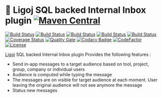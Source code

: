 # :link: Ligoj SQL backed Internal Inbox plugin [![Maven Central](https://maven-badges.herokuapp.com/maven-central/org.ligoj.plugin/plugin-inbox-sql/badge.svg)](https://maven-badges.herokuapp.com/maven-central/org.ligoj.plugin/plugin-inbox-sql)

[![Build Status](https://travis-ci.org/ligoj/plugin-inbox-sql.svg?branch=master)](https://travis-ci.org/ligoj/plugin-inbox-sql)
[![Build Status](https://circleci.com/gh/ligoj/plugin-inbox-sql.svg?style=svg)](https://circleci.com/gh/ligoj/plugin-inbox-sql)
[![Build Status](https://codeship.com/projects/e4428330-09b5-0135-3ff1-6a5539e5927f/status?branch=master)](https://codeship.com/projects/214653)
[![Build Status](https://semaphoreci.com/api/v1/ligoj/plugin-inbox-sql/branches/master/shields_badge.svg)](https://semaphoreci.com/ligoj/plugin-inbox-sql)
[![Build Status](https://ci.appveyor.com/api/projects/status/h5dfqncg9kimntu2/branch/master?svg=true)](https://ci.appveyor.com/project/ligoj/plugin-inbox-sql/branch/master)
[![Coverage Status](https://coveralls.io/repos/github/ligoj/plugin-inbox-sql/badge.svg?branch=master)](https://coveralls.io/github/ligoj/plugin-inbox-sql?branch=master)
[![Quality Gate](https://sonarcloud.io/api/badges/gate?key=org.ligoj.plugin:plugin-inbox-sql)](https://sonarcloud.io/dashboard/index/org.ligoj.plugin:plugin-inbox-sql)
[![Codacy Badge](https://api.codacy.com/project/badge/Grade/9dc309e27e284411bac3a525cfe1c307)](https://www.codacy.com/app/ligoj/plugin-inbox-sql?utm_source=github.com&amp;utm_medium=referral&amp;utm_content=ligoj/plugin-inbox-sql&amp;utm_campaign=Badge_Grade)
[![CodeFactor](https://www.codefactor.io/repository/github/ligoj/plugin-inbox-sql/badge)](https://www.codefactor.io/repository/github/ligoj/plugin-inbox-sql)
[![License](http://img.shields.io/:license-mit-blue.svg)](http://gus.mit-license.org/)

[Ligoj](https://github.com/ligoj/ligoj) SQL backed Internal Inbox plugin
Provides the following features :
- Send in-app messages to a target audience based on tool, project, group, company or individual users
- Audience is computed while typing the message
- The messages are on visible for target audience at each moment. User leaving the original audience will not see anymore the message
- Status new messages
